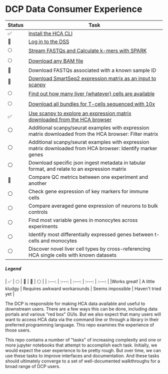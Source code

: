 # DCP Data Consumer Experience


| Status | Task |
| --- | --- |
| :white_check_mark: | [Install the HCA CLI](tasks/Install)
| :large_orange_diamond: | [Log in to the DSS](tasks/Log%20In) |
| :full_moon: | [Stream FASTQs and Calculate k-mers with SPARK](tasks/SPARK) |
| :full_moon: | [Download any BAM file](tasks/Download%20BAM) |
| :large_orange_diamond: | Download FASTQs associated with a known sample ID |
| :large_orange_diamond: | [Download SmartSeq2 expression matrix as an input to scanpy](tasks/Download%20Expression%20Matrix%20for%20Scanpy) |
| :full_moon: | [Find out how many liver (whatever) cells are available](tasks/Find%20Cell%20Type%20Count) |
| :full_moon: | [Download all bundles for T-cells sequenced with 10x](tasks/Download%2010x%20Seq%20T-cell%20Bundles) |
| :white_check_mark: | [Use scanpy to explore an expression matrix downloaded from the HCA browser](nov18_demo) |
| :white_circle: | Additional scanpy/seurat examples with expression matrix downloaded from the HCA browser: Filter matrix |
| :white_circle: | Additional scanpy/seurat examples with expression matrix downloaded from HCA browser: Identify marker genes |
| :white_circle: | Download specific json ingest metadata in tabular format, and relate to an expression matrix |
| :large_orange_diamond: | Compare QC metrics between one experiment and another |
| :white_circle: | Check gene expression of key markers for immune cells |
| :white_circle: | Compare averaged gene expression of neurons to bulk controls |
| :white_circle: | Find most variable genes in monocytes across experiments |
| :white_circle: | Identify most differentially expressed genes between t-cells and monocytes |
| :white_circle: | Discover novel liver cell types by cross-referencing HCA single cells with known datasets |

##### Legend
| :white_check_mark: | :full_moon: | :large_orange_diamond: | :red_circle: |
:white_circle: |
| :---: | :---: | :---: | :---: | :---: |
|Works great! | A little kludgy | Requires awkward workarounds | Seems impossible | Haven't tried yet |

The DCP is responsible for making HCA data available and useful to downstream
users. There are a few ways this can be done, including data portals and
various "red box" GUIs. But we also expect that many users will want to access
HCA data via the command line or through a library in their preferred
programming language. This repo examines the experience of those users.

This repo contains a number of "tasks" of increasing complexity and one or more
jupyter notebooks that attempt to accomplish each task. Initially, we would
expect the user experience to be pretty rough. But over time, we can use these
tasks to improve interfaces and documentation. And these tasks should
ultimately converge to a set of well-documented walkthroughs for a broad range
of DCP users.
